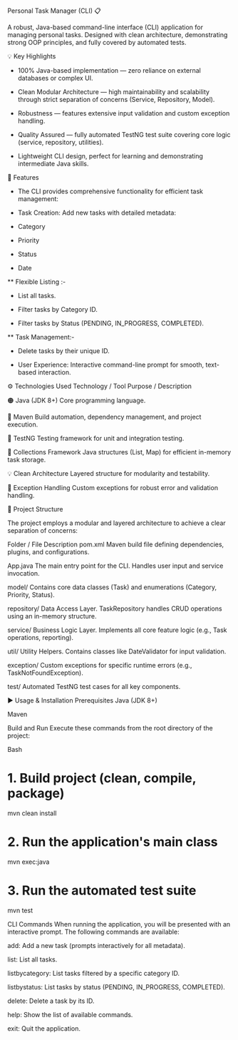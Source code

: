 Personal Task Manager (CLI) 📋

A robust, Java-based command-line interface (CLI) application for managing personal tasks. Designed with clean architecture, demonstrating strong OOP principles, and fully covered by automated tests.

💡 Key Highlights

* 100% Java-based implementation — zero reliance on external databases or complex UI.

* Clean Modular Architecture — high maintainability and scalability through strict separation of concerns (Service, Repository, Model).

* Robustness — features extensive input validation and custom exception handling.

* Quality Assured — fully automated TestNG test suite covering core logic (service, repository, utilities).

* Lightweight CLI design, perfect for learning and demonstrating intermediate Java skills.

🚀 Features

* The CLI provides comprehensive functionality for efficient task management:

* Task Creation: Add new tasks with detailed metadata:

* Category

* Priority

* Status

* Date

 ** Flexible Listing :-

* List all tasks.

* Filter tasks by Category ID.

* Filter tasks by Status (PENDING, IN_PROGRESS, COMPLETED).

** Task Management:-

* Delete tasks by their unique ID.

* User Experience: Interactive command-line prompt for smooth, text-based interaction.

⚙️ Technologies Used
Technology / Tool	Purpose / Description

🟠 Java (JDK 8+)	Core programming language.

🔵 Maven	Build automation, dependency management, and project execution.

🧪 TestNG	Testing framework for unit and integration testing.

🧩 Collections Framework	Java structures (List, Map) for efficient in-memory task storage.

💡 Clean Architecture	Layered structure for modularity and testability.

🧾 Exception Handling	Custom exceptions for robust error and validation handling.

📁 Project Structure

The project employs a modular and layered architecture to achieve a clear separation of concerns:

Folder / File	 Description
pom.xml	       Maven build file defining dependencies, plugins, and configurations.

App.java     	 The main entry point for the CLI. Handles user input and service invocation.

model/	       Contains core data classes (Task) and enumerations (Category, Priority, Status).

repository/   	 Data Access Layer. TaskRepository handles CRUD operations using an in-memory structure.

service/	       Business Logic Layer. Implements all core feature logic (e.g., Task operations, reporting).

util/         	 Utility Helpers. Contains classes like DateValidator for input validation.

exception/	    Custom exceptions for specific runtime errors (e.g., TaskNotFoundException).

test/	          Automated TestNG test cases for all key components.

▶️ Usage & Installation
Prerequisites
Java (JDK 8+)

Maven

Build and Run
Execute these commands from the root directory of the project:

Bash

# 1. Build project (clean, compile, package)
mvn clean install

# 2. Run the application's main class
mvn exec:java

# 3. Run the automated test suite
mvn test

CLI Commands
When running the application, you will be presented with an interactive prompt. The following commands are available:

add: Add a new task (prompts interactively for all metadata).

list: List all tasks.

listbycategory: List tasks filtered by a specific category ID.

listbystatus: List tasks by status (PENDING, IN_PROGRESS, COMPLETED).

delete: Delete a task by its ID.

help: Show the list of available commands.

exit: Quit the application.

